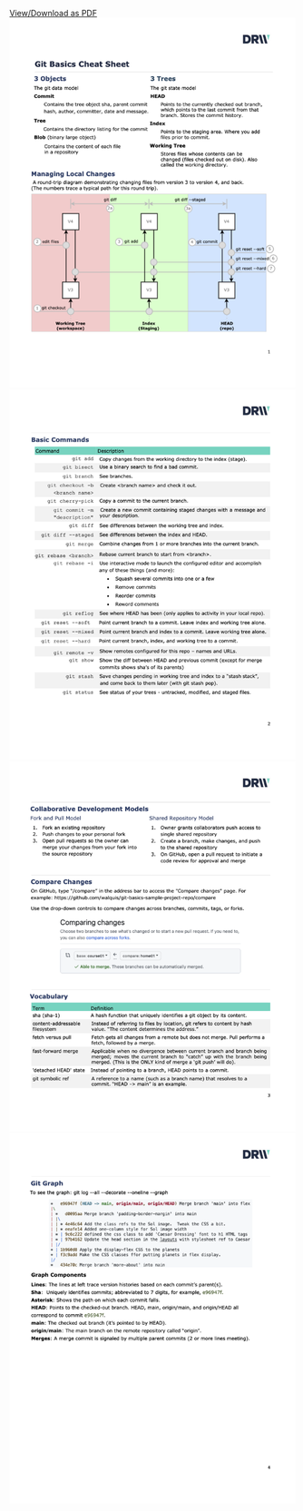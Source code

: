 <a href="git-basics-cheat-sheet-v1.pdf">View/Download as PDF</a>
![](git-basics-cheat-sheet-v1.page1.png)
![](git-basics-cheat-sheet-v1.page2.png)
![](git-basics-cheat-sheet-v1.page3.png)
![](git-basics-cheat-sheet-v1.page4.png)
